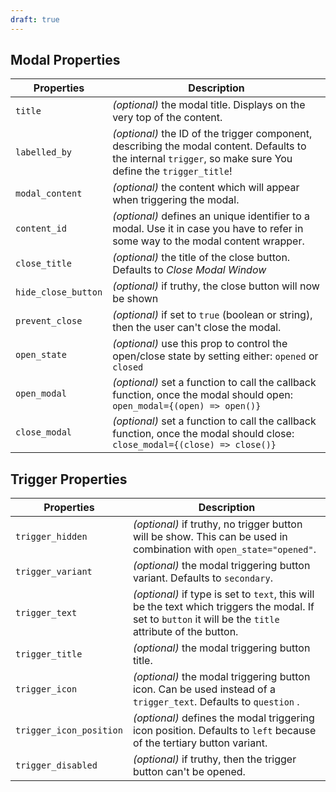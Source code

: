 ```yaml
---
draft: true
---
```


## Modal Properties

| Properties          | Description                                                                                                                                                  |
| ------------------- | ------------------------------------------------------------------------------------------------------------------------------------------------------------ |
| `title`             | _(optional)_ the modal title. Displays on the very top of the content.                                                                                       |
| `labelled_by`       | _(optional)_ the ID of the trigger component, describing the modal content. Defaults to the internal `trigger`, so make sure You define the `trigger_title`! |
| `modal_content`     | _(optional)_ the content which will appear when triggering the modal.                                                                                        |
| `content_id`        | _(optional)_ defines an unique identifier to a modal. Use it in case you have to refer in some way to the modal content wrapper.                             |
| `close_title`       | _(optional)_ the title of the close button. Defaults to _Close Modal Window_                                                                                 |
| `hide_close_button` | _(optional)_ if truthy, the close button will now be shown                                                                                                   |
| `prevent_close`     | _(optional)_ if set to `true` (boolean or string), then the user can't close the modal.                                                                      |
| `open_state`        | _(optional)_ use this prop to control the open/close state by setting either: `opened` or `closed`                                                           |
| `open_modal`        | _(optional)_ set a function to call the callback function, once the modal should open: `open_modal={(open) => open()}`                                       |
| `close_modal`       | _(optional)_ set a function to call the callback function, once the modal should close: `close_modal={(close) => close()}`                                   |

## Trigger Properties

| Properties              | Description                                                                                                                                               |
| ----------------------- | --------------------------------------------------------------------------------------------------------------------------------------------------------- |
| `trigger_hidden`        | _(optional)_ if truthy, no trigger button will be show. This can be used in combination with `open_state="opened"`.                                       |
| `trigger_variant`       | _(optional)_ the modal triggering button variant. Defaults to `secondary`.                                                                                |
| `trigger_text`          | _(optional)_ if type is set to `text`, this will be the text which triggers the modal. If set to `button` it will be the `title` attribute of the button. |
| `trigger_title`         | _(optional)_ the modal triggering button title.                                                                                                           |
| `trigger_icon`          | _(optional)_ the modal triggering button icon. Can be used instead of a `trigger_text`. Defaults to `question` .                                          |
| `trigger_icon_position` | _(optional)_ defines the modal triggering icon position. Defaults to `left` because of the tertiary button variant.                                       |
| `trigger_disabled`      | _(optional)_ if truthy, then the trigger button can't be opened.                                                                                          |
